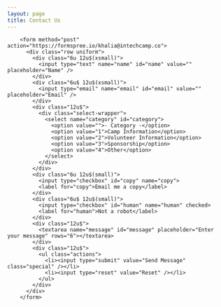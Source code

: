 ```yaml
---
layout: page
title: Contact Us
---
```


        <form method="post" action="https://formspree.io/khalia@intechcamp.co">
          <div class="row uniform">
            <div class="6u 12u$(xsmall)">
              <input type="text" name="name" id="name" value="" placeholder="Name" />
            </div>
            <div class="6u$ 12u$(xsmall)">
              <input type="email" name="email" id="email" value="" placeholder="Email" />
            </div>
            <div class="12u$">
              <div class="select-wrapper">
                <select name="category" id="category">
                  <option value="">- Category -</option>
                  <option value="1">Camp Information</option>
                  <option value="2">Volunteer Information</option>
                  <option value="3">Sponsorship</option>
                  <option value="4">Other</option>
                </select>
              </div>
            </div>
            <div class="6u 12u$(small)">
              <input type="checkbox" id="copy" name="copy">
              <label for="copy">Email me a copy</label>
            </div>
            <div class="6u$ 12u$(small)">
              <input type="checkbox" id="human" name="human" checked>
              <label for="human">Not a robot</label>
            </div>
            <div class="12u$">
              <textarea name="message" id="message" placeholder="Enter your message" rows="6"></textarea>
            </div>
            <div class="12u$">
              <ul class="actions">
                <li><input type="submit" value="Send Message" class="special" /></li>
                <li><input type="reset" value="Reset" /></li>
              </ul>
            </div>
          </div>
        </form>

  